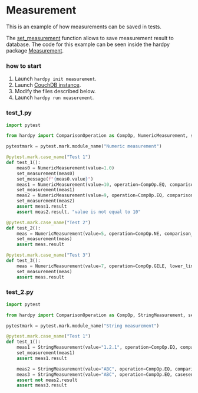 # Measurement

This is an example of how measurements can be saved in tests.

The [set_measurement](./../documentation/pytest_hardpy.md#set_measurement) function allows 
to save measurement result to database.
The code for this example can be seen inside the hardpy package
[Measurement](https://github.com/everypinio/hardpy/tree/main/examples/measurement).

### how to start

1. Launch `hardpy init measurement`.
2. Launch [CouchDB instance](../documentation/database.md#couchdb-instance).
3. Modify the files described below.
4. Launch `hardpy run measurement`.

### test_1.py

```python
import pytest

from hardpy import ComparisonOperation as CompOp, NumericMeasurement, set_measurement, set_message

pytestmark = pytest.mark.module_name("Numeric measurement")

@pytest.mark.case_name("Test 1")
def test_1():
    meas0 = NumericMeasurement(value=1.0)
    set_measurement(meas0)
    set_message(f"{meas0.value}")
    meas1 = NumericMeasurement(value=10, operation=CompOp.EQ, comparison_value=10)
    set_measurement(meas1)
    meas2 = NumericMeasurement(value=9, operation=CompOp.EQ, comparison_value=10)
    set_measurement(meas2)
    assert meas1.result
    assert meas2.result, "value is not equal to 10"

@pytest.mark.case_name("Test 2")
def test_2():
    meas = NumericMeasurement(value=5, operation=CompOp.NE, comparison_value=3)
    set_measurement(meas)
    assert meas.result

@pytest.mark.case_name("Test 3")
def test_3():
    meas = NumericMeasurement(value=7, operation=CompOp.GELE, lower_limit=5, upper_limit=10)
    set_measurement(meas)
    assert meas.result
```

### test_2.py

```python
import pytest

from hardpy import ComparisonOperation as CompOp, StringMeasurement, set_measurement

pytestmark = pytest.mark.module_name("String measurement")

@pytest.mark.case_name("Test 1")
def test_1():
    meas1 = StringMeasurement(value="1.2.1", operation=CompOp.EQ, comparison_value="1.2.1")
    set_measurement(meas1)
    assert meas1.result

    meas2 = StringMeasurement(value="ABC", operation=CompOp.EQ, comparison_value="abc")
    meas3 = StringMeasurement(value="ABC", operation=CompOp.EQ, casesensitive=False, comparison_value="abc")
    assert not meas2.result
    assert meas3.result
```

